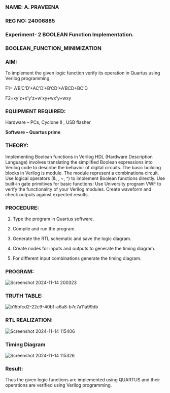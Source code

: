 ### NAME: A. PRAVEENA
### REG NO: 24006885
### Experiment- 2 BOOLEAN Function Implementation.

### BOOLEAN_FUNCTION_MINIMIZATION

### AIM:

To implement the given logic function verify its operation in Quartus using Verilog programming.

F1= A’B’C’D’+AC’D’+B’CD’+A’BCD+BC’D 

F2=xy’z+x’y’z+w’xy+wx’y+wxy

### EQUIPMENT REQUIRED:

Hardware – PCs, Cyclone II , USB flasher

**Software – Quartus prime**

### THEORY:
Implementing Boolean functions in Verilog HDL (Hardware Description Language)
involves translating the simplified Boolean expressions into Verilog code to describe the
behavior of digital circuits. The basic building blocks in Verilog is module. The module
represent a combinationa circuit. Use logical operators (&, , ~, ^) to implement Boolean
functions directly. Use built-in gate primitives for basic functions: Use University
program VWF to verify the functionality of your Verilog modules. Create waveform and
check outputs against expected results.

### PROCEDURE:
1.	Type the program in Quartus software.

2.	Compile and run the program.

3.	Generate the RTL schematic and save the logic diagram.

4.	Create nodes for inputs and outputs to generate the timing diagram.

5.	For different input combinations generate the timing diagram.

### PROGRAM:
![Screenshot 2024-11-14 200323](https://github.com/user-attachments/assets/3d359209-e1c0-484d-a2c8-ef2c4c6acebb)
### TRUTH TABLE:
![b15bfcd2-22c9-40b1-a6a8-b7c7a11a99db](https://github.com/user-attachments/assets/646037b4-07fa-44b5-bd2f-9cc4d3770c09)
### RTL REALIZATION:
![Screenshot 2024-11-14 115406](https://github.com/user-attachments/assets/1072979e-a5bd-405f-84a2-5d8dd4b78ccc)
### Timing Diagram
![Screenshot 2024-11-14 115326](https://github.com/user-attachments/assets/8ecf36a6-5905-44df-8457-298be0a25633)
### Result:
Thus the given logic functions are implemented using QUARTUS and their operations are verified using Verilog programming.

